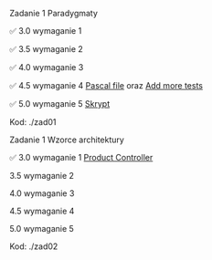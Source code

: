 Zadanie 1 Paradygmaty

✅ 3.0 wymaganie 1

✅ 3.5 wymaganie 2

✅ 4.0 wymaganie 3

✅ 4.5 wymaganie 4 [Pascal file](https://github.com/tropat/obiektowe/commit/d74df917173757255a03db4063d58fbf17e8c7ff) oraz [Add more tests](https://github.com/tropat/obiektowe/commit/e6584119dc7207ad56a3f2479cfa9d6121ffb35f)

✅ 5.0 wymaganie 5 [Skrypt](https://github.com/tropat/obiektowe/commit/c952a248cacb309fe8a86710732f5928a705c238)

Kod: ./zad01

Zadanie 1 Wzorce architektury

✅ 3.0 wymaganie 1 [Product Controller](https://github.com/tropat/obiektowe/commit/a297d339269bf6f5c0df4456a229c6dabe82f730#diff-7ccb7b476efbdaafc0c5cb04b4de92ac8fe09881bbb417648f6cb42ac9e67204R1)

 3.5 wymaganie 2

 4.0 wymaganie 3

 4.5 wymaganie 4 

 5.0 wymaganie 5

Kod: ./zad02
